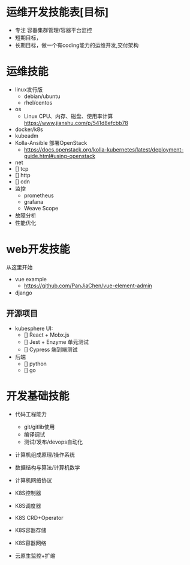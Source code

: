 # 运维开发技能表[目标]

* 专注 容器集群管理/容器平台监控
* 短期目标， 
* 长期目标，做一个有coding能力的运维开发,交付架构

# 运维技能

* linux发行版
  * debian/ubuntu
  * rhel/centos
* os
  * Linux CPU、内存、磁盘、使用率计算 https://www.jianshu.com/p/541d8efcbb78 
* docker/k8s
* kubeadm 
* Kolla-Ansible 部署OpenStack
  * https://docs.openstack.org/kolla-kubernetes/latest/deployment-guide.html#using-openstack
* net
 * [] tcp
 * [] http
 * [] cdn
* 监控
  * prometheus
  * grafana
  * Weave Scope
* 故障分析
* 性能优化

# web开发技能

从这里开始
* vue example
  * https://github.com/PanJiaChen/vue-element-admin
* django　


## 开源项目 
 
* kubesphere UI: 
  * [] React + Mobx.js
  * [] Jest + Enzyme 单元测试
  * [] Cypress 端到端测试 
* 后端
  * [] python
  * [] go

# 开发基础技能

* 代码工程能力
  * git/gitlib使用
  * 编译调试
  * 测试/发布/devops自动化
* 计算机组成原理/操作系统
* 数据结构与算法/计算机数学
* 计算机网络协议


* K8S控制器
* K8S调度器
* K8S CRD+Operator
* K8S容器存储
* K8S容器网络
* 云原生监控+扩缩
